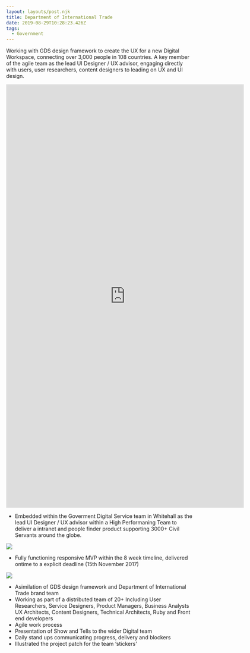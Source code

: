 ```yaml
---
layout: layouts/post.njk
title: Department of International Trade
date: 2019-08-29T10:28:23.426Z
tags:
  - Government
---
```

Working with GDS design framework to create the UX for a new Digital Workspace, connecting over 3,000 people in 108 countries. A key member of the agile team as the lead UI Designer / UX advisor, engaging directly with users, user researchers, content designers to leading on UX and UI design.

<iframe src="https://player.vimeo.com/video/351862261" width="640" height="1138" frameborder="0" allow="autoplay; fullscreen" allowfullscreen></iframe>

* Embedded within the Goverment Digital Service team in Whitehall as the lead UI Designer / UX advisor within a High Performaning Team to deliver a intranet and people finder product supporting 3000+ Civil Servants around the globe.

![](/images/demo-image-1.jpg)

* Fully functioning responsive MVP within the 8 week timeline, delivered ontime to a explicit deadline (15th November 2017)

![](/images/demo-image-2.jpg)

* Asimilation of GDS design framework and Department of International Trade brand team
* Working as part of a distributed team of 20+ Including User Researchers, Service Designers, Product Managers, Business Analysts UX Architects, Content Designers, Technical Architects, Ruby and Front end developers
* Agile work process
* Presentation of Show and Tells to the wider Digital team
* Daily stand ups communicating progress, delivery and blockers
* Illustrated the project patch for the team ‘stickers'
